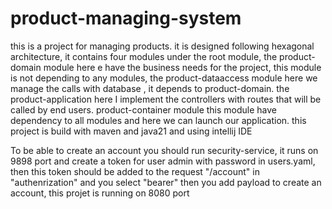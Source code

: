 # product-managing-system
this is a project for managing products.
it is designed following hexagonal architecture, it contains four modules under the root module, 
the product-domain module here e have the business needs for the project, this module is not depending to any modules, 
the product-dataaccess module here we manage the calls with database , it depends to product-domain. 
the product-application here I implement the controllers with routes that will be called by end users.
product-container module this module have dependency to all modules and here we can launch our application.
this project is build with maven and java21 and using intellij IDE


To be able to create an account you should run security-service, it runs on 9898 port and create a token for user admin with password in users.yaml, then this token should be added to the request "/account" in "authenrization" and you select "bearer" then you add payload to create an account, this projet is running on 8080 port
